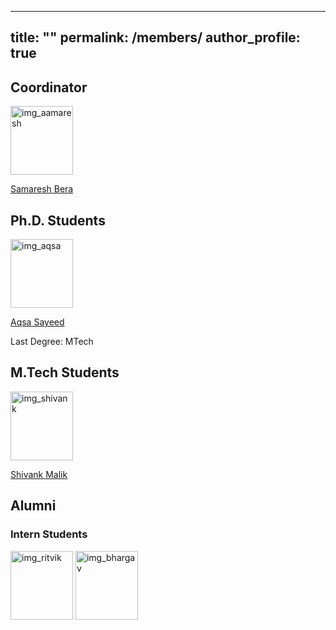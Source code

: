 
---
title: ""
permalink: /members/
author_profile: true
---

<h2><b>Coordinator</b></h2>

<img src="https://samareshbera.github.io/images/Samaresh3.jpg"  alt="img_aamaresh" width = 100px height = 110px >

[Samaresh Bera](https://samareshbera.github.io/)


<h2><b>Ph.D. Students</b></h2>

<img src="https://samareshbera.github.io/images/Aqsa.jpg"  alt="img_aqsa" width = 100px height = 110px >

[Aqsa Sayeed]()

Last Degree: MTech 


<h2><b>M.Tech Students</b></h2>

<img src="https://samareshbera.github.io/images/Shivank.png"  alt="img_shivank" width = 100px height = 110px >

[Shivank Malik]()


<h2><b>Alumni</b></h2>

<h3>Intern Students</h3>

<img src="https://samareshbera.github.io/images/Ritvik.jpg"  alt="img_ritvik" width = 100px height = 110px > <img src="https://samareshbera.github.io/images/abc.jpg"  alt="img_bhargav" width = 100px height = 110px >
